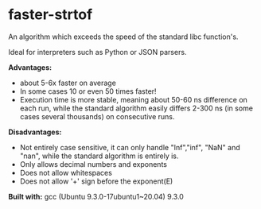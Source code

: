# faster-strtof
An algorithm which exceeds the speed of the standard libc function's.

Ideal for interpreters such as Python or JSON parsers.

**Advantages:**
* about  5-6x faster on average
* In some cases 10 or even 50 times faster!
* Execution time is more stable, meaning about 50-60 ns difference on each run, while the standard algorithm easily differs 2-300 ns (in some cases several thousands) on consecutive runs.

**Disadvantages:**
* Not entirely case sensitive, it can only handle "Inf","inf", "NaN" and "nan", while the standard algorithm is entirely is.
* Only allows decimal numbers and exponents
* Does not allow whitespaces
* Does not allow '+' sign before the exponent(E)

**Built with:**
gcc (Ubuntu 9.3.0-17ubuntu1~20.04) 9.3.0
